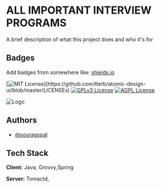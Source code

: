 
# ALL IMPORTANT INTERVIEW PROGRAMS

A brief description of what this project does and who it's for


## Badges

Add badges from somewhere like: [shields.io](https://shields.io/)

[![MIT License](https://img.shields.io/apm/l/atomic-design-ui.svg?)](https://github.com/tterb/atomic-design-ui/blob/master/LICENSEs)
[![GPLv3 License](https://img.shields.io/badge/License-GPL%20v3-yellow.svg)](https://opensource.org/licenses/)
[![AGPL License](https://img.shields.io/badge/license-AGPL-blue.svg)](http://www.gnu.org/licenses/agpl-3.0)

  
![Logo](https://www.google.com/url?sa=i&url=https%3A%2F%2Ftwitter.com%2Fsouragopal&psig=AOvVaw3bYeNaynp-zhQ5-nFkB7Gd&ust=1624034328051000&source=images&cd=vfe&ved=0CAoQjRxqFwoTCMiWs7qNn_ECFQAAAAAdAAAAABAD)

    
## Authors

- [@souragopal](https://www.github.com/octokatherine)

  
## Tech Stack

**Client:** Java, Grovvy,Spring

**Server:** Tomactd, 

  

